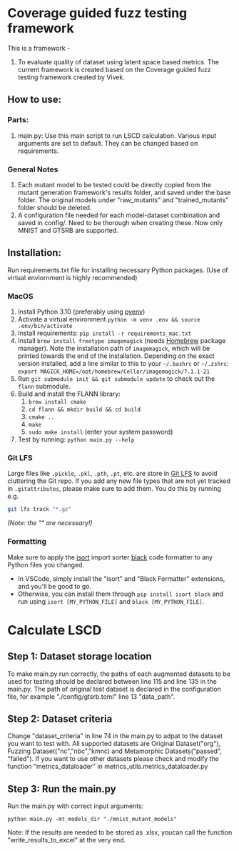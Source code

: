# Coverage guided fuzz testing framework 

This is a framework -
1. To evaluate quality of dataset using latent space based metrics. 
The current framework is created based on the Coverage guided fuzz testing framework created by Vivek.

## How to use:
### Parts:
1. main.py: Use this main script to run LSCD calculation. Various input arguments are set to default. They can be changed based on requirements.

### General Notes
1. Each mutant model to be tested could be directly copied from the mutant generation framework's results folder, and saved under the base folder. The original models under "raw_mutants" and "trained_mutants" folder should be deleted.
2. A configuration file needed for each model-dataset combination and saved in config/. Need to be thorough when creating these. Now only MNIST and GTSRB are supported.

## Installation:
Run requirements.txt file for installing necessary Python packages. (Use of virtual enviornment is highly recommended)

### MacOS
1. Install Python 3.10 (preferably using [pyenv](https://github.com/pyenv/pyenv#installation))
2. Activate a virtual environment `python -m venv .env && source .env/bin/activate` 
3. Install requirements: `pip install -r requirements_mac.txt`
4. Install `brew install freetype imagemagick` (needs [Homebrew](https://brew.sh/) package manager). Note the installation path of `imagemagick`, which will be printed towards the end of the installation. Depending on the exact version installed, add a line similar to this to your `~/.bashrc` or `~/.zshrc`: `export MAGICK_HOME=/opt/homebrew/Cellar/imagemagick/7.1.1-21`
5. Run `git submodule init && git submodule update` to check out the `flann` submodule.
6. Build and install the FLANN library: 
   1. `brew install cmake`
   2. `cd flann && mkdir build && cd build`
   3. `cmake ..`
   4. `make`
   5. `sudo make install` (enter your system password)
7. Test by running: `python main.py --help`

### Git LFS
Large files like `.pickle`, `.pkl`, `.pth`, `.pt`, etc. are store in [Git LFS](https://docs.gitlab.com/ee/topics/git/lfs/) to avoid cluttering the Git repo. If you add any new file types that are not yet tracked in `.gitattributes`, please make sure to add them. You do this by running e.g. 
```bash
git lfs track "*.gz"
``` 
_(Note: the "" are necessary!)_

### Formatting
Make sure to apply the [isort](https://github.com/PyCQA/isort) import sorter [black](https://github.com/psf/black) code formatter to any Python files you changed.
- In VSCode, simply install the "isort" and "Black Formatter" extensions, and you'll be good to go.
- Otherwise, you can install them through `pip install isort black` and run using `isort [MY_PYTHON_FILE]` and `black [MY_PYTHON_FILE]`. 

# Calculate LSCD 

## Step 1: Dataset storage location
To make main.py run correctly, the paths of each augmented datasets to be used for testing should be declared between line 115 and line 135 in the main.py. The path of original test dataset is declared in the configuration file, for example "./config/gtsrb.toml" line 13 "data_path".

## Step 2: Dataset criteria
Change "dataset_criteria" in line 74 in the main.py to adpat to the dataset you want to test with.
All supported datasets are Original Dataset("org"), Fuzzing Dataset("nc","nbc","kmnc) and Metamorphic Datasets("passed", "failed"). If you want to use other datasets please check and modify the function "metrics_dataloader" in metrics_utils.metrics_dataloader.py

## Step 3: Run the main.py
Run the main.py with correct input arguments:
```
python main.py -mt_models_dir "./mnist_mutant_models"
```

Note: If the results are needed to be stored as .xlsx, youcan call the function "write_results_to_excel" at the very end.











